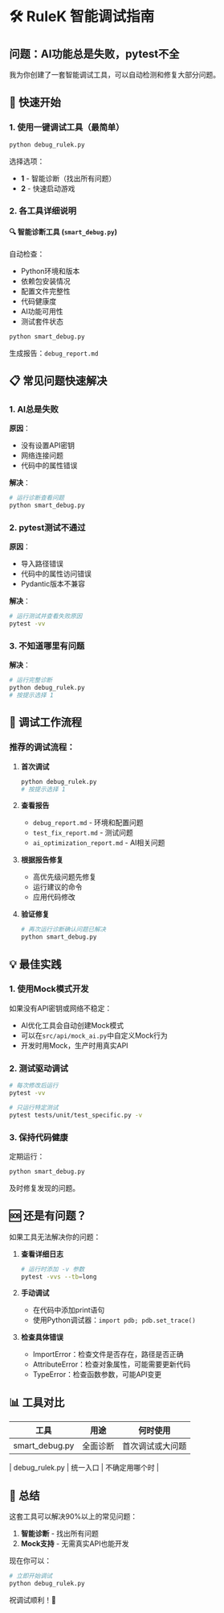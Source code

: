 # 🛠️ RuleK 智能调试指南

## 问题：AI功能总是失败，pytest不全

我为你创建了一套智能调试工具，可以自动检测和修复大部分问题。

## 🚀 快速开始

### 1. 使用一键调试工具（最简单）

```bash
python debug_rulek.py
```

选择选项：
- **1** - 智能诊断（找出所有问题）
- **2** - 快速启动游戏

### 2. 各工具详细说明

#### 🔍 智能诊断工具 (`smart_debug.py`)

自动检查：
- Python环境和版本
- 依赖包安装情况
- 配置文件完整性
- 代码健康度
- AI功能可用性
- 测试套件状态

```bash
python smart_debug.py
```

生成报告：`debug_report.md`


<!-- 以下工具已在重构后移除 -->

## 📋 常见问题快速解决

### 1. AI总是失败

**原因**：
- 没有设置API密钥
- 网络连接问题
- 代码中的属性错误

**解决**：
```bash
# 运行诊断查看问题
python smart_debug.py
```

### 2. pytest测试不通过

**原因**：
- 导入路径错误
- 代码中的属性访问错误
- Pydantic版本不兼容

**解决**：
```bash
# 运行测试并查看失败原因
pytest -vv
```

### 3. 不知道哪里有问题

**解决**：
```bash
# 运行完整诊断
python debug_rulek.py
# 按提示选择 1
```

## 🎯 调试工作流程

### 推荐的调试流程：

1. **首次调试**
   ```bash
   python debug_rulek.py
   # 按提示选择 1
   ```

2. **查看报告**
   - `debug_report.md` - 环境和配置问题
   - `test_fix_report.md` - 测试问题
   - `ai_optimization_report.md` - AI相关问题

3. **根据报告修复**
   - 高优先级问题先修复
   - 运行建议的命令
   - 应用代码修改

4. **验证修复**
   ```bash
   # 再次运行诊断确认问题已解决
   python smart_debug.py
   ```

## 💡 最佳实践

### 1. 使用Mock模式开发

如果没有API密钥或网络不稳定：
- AI优化工具会自动创建Mock模式
- 可以在`src/api/mock_ai.py`中自定义Mock行为
- 开发时用Mock，生产时用真实API

### 2. 测试驱动调试

```bash
# 每次修改后运行
pytest -vv

# 只运行特定测试
pytest tests/unit/test_specific.py -v
```

### 3. 保持代码健康

定期运行：
```bash
python smart_debug.py
```

及时修复发现的问题。

## 🆘 还是有问题？

如果工具无法解决你的问题：

1. **查看详细日志**
   ```bash
   # 运行时添加 -v 参数
   pytest -vvs --tb=long
   ```

2. **手动调试**
   - 在代码中添加print语句
   - 使用Python调试器：`import pdb; pdb.set_trace()`

3. **检查具体错误**
   - ImportError：检查文件是否存在，路径是否正确
   - AttributeError：检查对象属性，可能需要更新代码
   - TypeError：检查函数参数，可能API变更

## 📊 工具对比

| 工具 | 用途 | 何时使用 |
|------|------|----------|
| smart_debug.py | 全面诊断 | 首次调试或大问题 |

| debug_rulek.py | 统一入口 | 不确定用哪个时 |

## 🎉 总结

这套工具可以解决90%以上的常见问题：

1. **智能诊断** - 找出所有问题
2. **Mock支持** - 无需真实API也能开发

现在你可以：
```bash
# 立即开始调试
python debug_rulek.py
```

祝调试顺利！🚀
